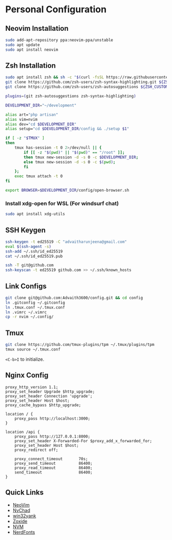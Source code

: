 # Personal Configuration 

## Neovim Installation

```bash
sudo add-apt-repository ppa:neovim-ppa/unstable
sudo apt update
sudo apt install neovim
```

## Zsh Installation

```bash
sudo apt install zsh && sh -c "$(curl -fsSL https://raw.githubusercontent.com/ohmyzsh/ohmyzsh/master/tools/install.sh)"
git clone https://github.com/zsh-users/zsh-syntax-highlighting.git ${ZSH_CUSTOM:-~/.oh-my-zsh/custom}/plugins/zsh-syntax-highlighting
git clone https://github.com/zsh-users/zsh-autosuggestions ${ZSH_CUSTOM:-~/.oh-my-zsh/custom}/plugins/zsh-autosuggestions
```

```bash
plugins=(git zsh-autosuggestions zsh-syntax-highlighting)

DEVELOPMENT_DIR="~/development"

alias art="php artisan"
alias vim=nvim
alias dev="cd $DEVELOPMENT_DIR"
alias setup="cd $DEVELOPMENT_DIR/config && ./setup $1"

if [ -z "$TMUX" ]
then
    tmux has-session -t 0 2>/dev/null || { 
        if [[ -z "$(pwd)" || "$(pwd)" == "/root" ]]; 
        then tmux new-session -d -s 0 -c $DEVELOPMENT_DIR;
        else tmux new-session -d -s 0 -c $(pwd); 
        fi 
    }; 
    exec tmux attach -t 0
fi

export BROWSER=$DEVELOPMENT_DIR/config/open-browser.sh
```

### Install xdg-open for WSL (For windsurf chat)

```bash
sudo apt install xdg-utils
```

## SSH Keygen

```bash
ssh-keygen -t ed25519 -C "advaitharunjeena@gmail.com"
eval $(ssh-agent -s)
ssh-add ~/.ssh/id_ed25519
cat ~/.ssh/id_ed25519.pub

ssh -T git@github.com
ssh-keyscan -t ed25519 github.com >> ~/.ssh/known_hosts
```

## Link Configs

```bash
git clone git@github.com:Advaith3600/config.git && cd config
ln .gitconfig ~/.gitconfig
ln .tmux.conf ~/.tmux.conf
ln .vimrc ~/.vimrc
cp -r nvim ~/.config/
```

## Tmux

```bash
git clone https://github.com/tmux-plugins/tpm ~/.tmux/plugins/tpm
tmux source ~/.tmux.conf
```

`<C-b>I` to initialize.

## Nginx Config

```nginx
proxy_http_version 1.1;
proxy_set_header Upgrade $http_upgrade;
proxy_set_header Connection 'upgrade';
proxy_set_header Host $host;
proxy_cache_bypass $http_upgrade;

location / {
    proxy_pass http://localhost:3000;
}

location /api {
    proxy_pass http://127.0.0.1:8000;
    proxy_set_header X-Forwarded-For $proxy_add_x_forwarded_for;
    proxy_set_header Host $host;
    proxy_redirect off;

    proxy_connect_timeout       70s;
    proxy_send_timeout          86400;
    proxy_read_timeout          86400;
    send_timeout                86400;
}
```

## Quick Links

- [NeoVim](https://github.com/neovim/neovim/blob/master/INSTALL.md)
- [NvChad](https://nvchad.com/)
- [win32yank](https://github.com/equalsraf/win32yank/releases)
- [Zoxide](https://github.com/ajeetdsouza/zoxide)
- [NVM](https://github.com/nvm-sh/nvm)
- [NerdFonts](https://www.nerdfonts.com/font-downloads)
